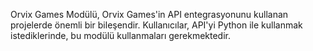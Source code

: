 Orvix Games Modülü, Orvix Games'in API entegrasyonunu kullanan projelerde önemli bir bileşendir. Kullanıcılar, API'yi Python ile kullanmak istediklerinde, bu modülü kullanmaları gerekmektedir. 